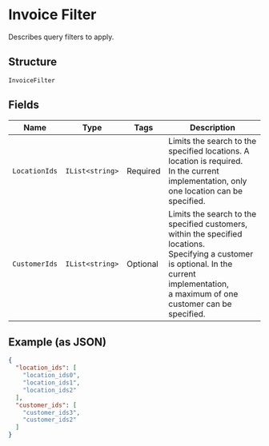 
# Invoice Filter

Describes query filters to apply.

## Structure

`InvoiceFilter`

## Fields

| Name | Type | Tags | Description |
|  --- | --- | --- | --- |
| `LocationIds` | `IList<string>` | Required | Limits the search to the specified locations. A location is required.<br>In the current implementation, only one location can be specified. |
| `CustomerIds` | `IList<string>` | Optional | Limits the search to the specified customers, within the specified locations.<br>Specifying a customer is optional. In the current implementation,<br>a maximum of one customer can be specified. |

## Example (as JSON)

```json
{
  "location_ids": [
    "location_ids0",
    "location_ids1",
    "location_ids2"
  ],
  "customer_ids": [
    "customer_ids3",
    "customer_ids2"
  ]
}
```

